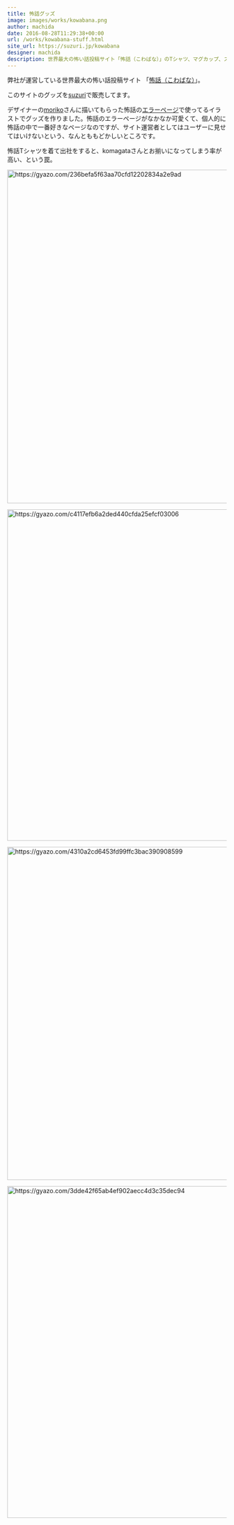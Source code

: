 ```yaml
---
title: 怖話グッズ
image: images/works/kowabana.png
author: machida
date: 2016-08-28T11:29:38+00:00
url: /works/kowabana-stuff.html
site_url: https://suzuri.jp/kowabana
designer: machida
description: 世界最大の怖い話投稿サイト「怖話（こわばな）」のTシャツ、マグカップ、スマホケースなどのグッズの説明です。
---
```


弊社が運営している世界最大の怖い話投稿サイト 「[怖話（こわばな）](http://kowabana.jp)」。

このサイトのグッズを[suzuri](https://suzuri.jp/kowabana)で販売してます。

デザイナーの[moriko](https://twitter.com/moriko_o)さんに描いてもらった怖話の[エラーページ](http://kowabana.jp/404)で使ってるイラストでグッズを作りました。怖話のエラーページがなかなか可愛くて、個人的に怖話の中で一番好きなページなのですが、サイト運営者としてはユーザーに見せてはいけないという、なんとももどかしいところです。

怖話Tシャツを着て出社をすると、komagataさんとお揃いになってしまう率が高い、という罠。


<a href="https://gyazo.com/236befa5f63aa70cfd12202834a2e9ad"><img src="https://i.gyazo.com/236befa5f63aa70cfd12202834a2e9ad.png" alt="https://gyazo.com/236befa5f63aa70cfd12202834a2e9ad" width="764"/></a>

<a href="https://gyazo.com/c4117efb6a2ded440cfda25efcf03006"><img src="https://i.gyazo.com/c4117efb6a2ded440cfda25efcf03006.png" alt="https://gyazo.com/c4117efb6a2ded440cfda25efcf03006" width="759"/></a>

<a href="https://gyazo.com/4310a2cd6453fd99ffc3bac390908599"><img src="https://i.gyazo.com/4310a2cd6453fd99ffc3bac390908599.png" alt="https://gyazo.com/4310a2cd6453fd99ffc3bac390908599" width="763"/></a>

<a href="https://gyazo.com/3dde42f65ab4ef902aecc4d3c35dec94"><img src="https://i.gyazo.com/3dde42f65ab4ef902aecc4d3c35dec94.png" alt="https://gyazo.com/3dde42f65ab4ef902aecc4d3c35dec94" width="760"/></a>
